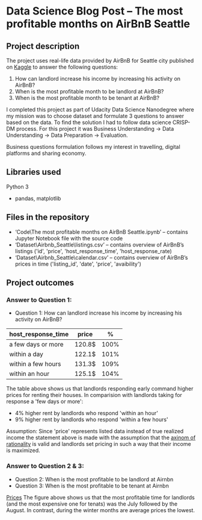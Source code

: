 ﻿# Data Science Blog Post – The most profitable months on AirBnB Seattle

## Project description

The project uses real-life data provided by AirBnB for Seattle city published on [Kaggle](https://www.kaggle.com/airbnb/seattle/data) to answer the following questions:
1. How can landlord increase his income by increasing his activity on AirBnB?
2. When is the most profitable month to be landlord at AirBnB?
3. When is the most profitable month to be tenant at AirBnB?

I completed this project as part of Udacity Data Science Nanodegree
where my mission was to choose dataset and formulate 3 questions to answer based on the data. To find the solution I had to follow data science CRISP-DM process. For this project it was Business Understanding -> Data Understanding -> Data Preparation -> Evaluation.

Business questions formulation follows my interest in travelling, digital platforms and sharing economy.

## Libraries used
Python 3
- pandas, matplotlib 


## Files in the repository
- ‘Code\The most profitable months on AirBnB Seattle.ipynb’ – contains Jupyter Notebook file with the source code
- ‘Dataset\Airbnb_Seattle\listings.csv’ – contains overview of AirBnB’s listings ('id', 'price', 'host_response_time', 'host_response_rate)
- ‘Dataset\Airbnb_Seattle\calendar.csv’ – contains overview of AirBnB’s prices in time ('listing_id', 'date', 'price', 'avaibility')


## Project outcomes
### Answer to Question 1: 
* Question 1: How can landlord increase his income by increasing his activity on AirBnB?

| host_response_time | price | % |
| --- | --- | --- |
| a few days or more | 120.8\$ | 100% |
| within a day | 122.1\$ | 101% |
| within a few hours | 131.3\$ | 109% |
| within an hour | 125.1\$ | 104% |

The table above shows us that landlords responding early command higher prices for renting their houses.
In comparision with landlords taking for response a 'few days or more':
- 4% higher rent by landlords who respond 'within an hour'
- 9% higher rent by landlords who respond 'within a few hours'

Assumption: Since 'price' represents listed data instead of true realized income the statement above is made with the assumption that the [axinom of rationality](https://en.wikipedia.org/wiki/Von_Neumann%E2%80%93Morgenstern_utility_theorem) is valid and landlords set pricing in such a way that their income is maximized.

### Answer to Question 2 & 3:
* Question 2: When is the most profitable to be landlord at Airnbn
* Question 3: When is the most profitable to be tenant at Airnbn

[Prices](prices.png)
The figure above shows us that the most profitable time for landlords (and the most expensive one for tenats) was the July followed by the August. In contrast, during the winter months are average prices the lowest.
